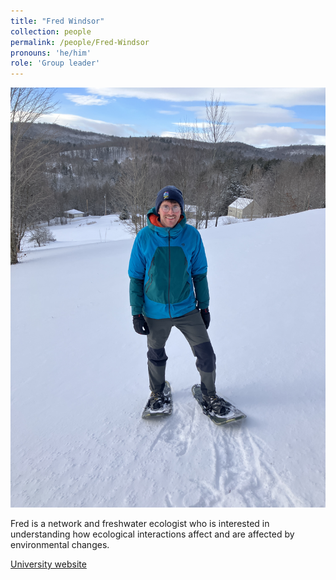 ```yaml
---
title: "Fred Windsor"
collection: people
permalink: /people/Fred-Windsor
pronouns: 'he/him'
role: 'Group leader'
---
```


!["Fred Windsor"](images/fred.JPG)

Fred is a network and freshwater ecologist who is interested in understanding how ecological interactions affect and are affected by environmental changes.

[University website]((https://profiles.cardiff.ac.uk/staff/windsorfm)https://profiles.cardiff.ac.uk/staff/windsorfm)
